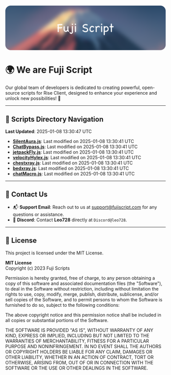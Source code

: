 ![Banner](.github/b.webp)

# 🌍 **We are Fuji Script**

Our global team of developers is dedicated to creating powerful, open-source scripts for Rise Client, designed to enhance your experience and unlock new possibilities! 🌟

---
<!-- SCRIPTS_NAVIGATION_START -->
## 📂 **Scripts Directory Navigation**

**Last Updated**: 2025-01-08 13:30:47 UTC

- **[SilentAura.js](scripts/SilentAura.js)**: Last modified on 2025-01-08 13:30:41 UTC
- **[ChatBypass.js](scripts/ChatBypass.js)**: Last modified on 2025-01-08 13:30:41 UTC
- **[jetpackFly.js](scripts/jetpackFly.js)**: Last modified on 2025-01-08 13:30:41 UTC
- **[velocityHylex.js](scripts/velocityHylex.js)**: Last modified on 2025-01-08 13:30:41 UTC
- **[chestxray.js](scripts/chestxray.js)**: Last modified on 2025-01-08 13:30:41 UTC
- **[bedxray.js](scripts/bedxray.js)**: Last modified on 2025-01-08 13:30:41 UTC
- **[chatMacro.js](scripts/chatMacro.js)**: Last modified on 2025-01-08 13:30:41 UTC

<!-- SCRIPTS_NAVIGATION_END -->

---

## 💬 **Contact Us**  
- 📬 **Support Email**: Reach out to us at [support@fujiscript.com](mailto:support@fujiscript.com) for any questions or assistance.  
- 💬 **Discord**: Contact **Leo728** directly at `Discord@leo728`.

---

## 📜 **License**

This project is licensed under the MIT License.  

**MIT License**  
Copyright (c) 2023 Fuji Scripts  

Permission is hereby granted, free of charge, to any person obtaining a copy of this software and associated documentation files (the "Software"), to deal in the Software without restriction, including without limitation the rights to use, copy, modify, merge, publish, distribute, sublicense, and/or sell copies of the Software, and to permit persons to whom the Software is furnished to do so, subject to the following conditions:  

The above copyright notice and this permission notice shall be included in all copies or substantial portions of the Software.  

THE SOFTWARE IS PROVIDED "AS IS", WITHOUT WARRANTY OF ANY KIND, EXPRESS OR IMPLIED, INCLUDING BUT NOT LIMITED TO THE WARRANTIES OF MERCHANTABILITY, FITNESS FOR A PARTICULAR PURPOSE AND NONINFRINGEMENT. IN NO EVENT SHALL THE AUTHORS OR COPYRIGHT HOLDERS BE LIABLE FOR ANY CLAIM, DAMAGES OR OTHER LIABILITY, WHETHER IN AN ACTION OF CONTRACT, TORT OR OTHERWISE, ARISING FROM, OUT OF OR IN CONNECTION WITH THE SOFTWARE OR THE USE OR OTHER DEALINGS IN THE SOFTWARE.  
